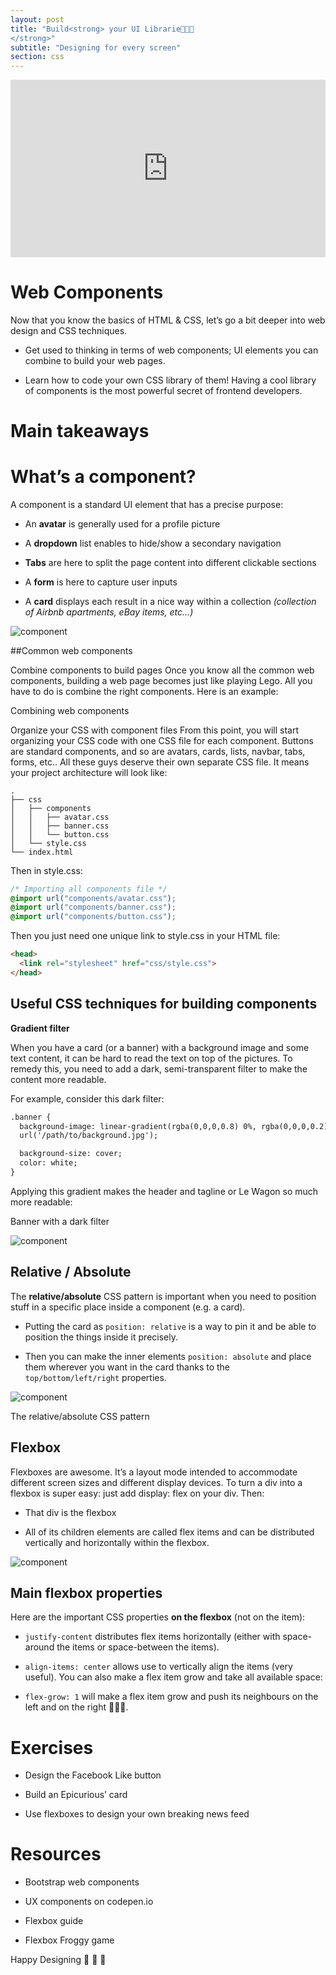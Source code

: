 ```yaml
---
layout: post
title: "Build<strong> your UI Librarie🚀🚀🚀
</strong>"
subtitle: "Designing for every screen"
section: css
---
```

<style>.embed-container { position: relative; padding-bottom: 56.25%; height: 0; overflow: hidden; max-width: 100%; } .embed-container iframe, .embed-container object, .embed-container embed { position: absolute; top: 0; left: 0; width: 100%; height: 100%; }</style><div class='embed-container'><iframe src='https://www.youtube.com/embed/ewxMpl09OwE' frameborder='0' allowfullscreen></iframe></div>

# Web Components

Now that you know the basics of HTML & CSS, let’s go a bit deeper into web design and CSS techniques.

* Get used to thinking in terms of web components; UI elements you can combine to build your web pages.

* Learn how to code your own CSS library of them! Having a cool library of components is the most powerful secret of frontend developers.


# Main takeaways

# What’s a component?

A component is a standard UI element that has a precise purpose:

* An **avatar** is generally used for a profile picture

* A **dropdown** list enables to hide/show a secondary navigation

* **Tabs** are here to split the page content into different clickable sections

* A **form** is here to capture user inputs

* A **card** displays each result in a nice way within a collection *(collection of Airbnb apartments, eBay items, etc…)*

![component](/images/components.png)

##Common web components


Combine components to build pages
Once you know all the common web components, building a web page becomes just like playing Lego. All you have to do is combine the right components. Here is an example:


Combining web components

Organize your CSS with component files
From this point, you will start organizing your CSS code with one CSS file for each component. Buttons are standard components, and so are avatars, cards, lists, navbar, tabs, forms, etc.. All these guys deserve their own separate CSS file. It means your project architecture will look like:

```
.
├── css
│   ├── components
│   │   ├── avatar.css
│   │   ├── banner.css
│   │   └── button.css
│   └── style.css
└── index.html

```
Then in style.css:

```css
/* Importing all components file */
@import url("components/avatar.css");
@import url("components/banner.css");
@import url("components/button.css");

```

Then you just need one unique link to style.css in your HTML file:

```html
<head>
  <link rel="stylesheet" href="css/style.css">
</head>
```
## Useful CSS techniques for building components

**Gradient filter**

When you have a card (or a banner) with a background image and some text content, it can be hard to read the text on top of the pictures. To remedy this, you need to add a dark, semi-transparent filter to make the content more readable.

For example, consider this dark filter:

```html
.banner {
  background-image: linear-gradient(rgba(0,0,0,0.8) 0%, rgba(0,0,0,0.2) 50%),
  url('/path/to/background.jpg');

  background-size: cover;
  color: white;
}
```
Applying this gradient makes the header and tagline or Le Wagon so much more readable:


 Banner with a dark filter

![component](/images/gradient-example.png)

## Relative / Absolute

The **relative/absolute** CSS pattern is important when you need to position stuff in a specific place inside a component (e.g. a card).

* Putting the card as `position: relative` is a way to pin it and be able to position the things inside it precisely.

* Then you can make the inner elements `position: absolute` and place them wherever you want in the card thanks to the `top/bottom/left/right` properties.


![component](/images/relative-absolute.png)

<footer>The relative/absolute CSS pattern</footer>

## Flexbox

Flexboxes are awesome. It’s a layout mode intended to accommodate different screen sizes and different display devices. To turn a div into a flexbox is super easy: just add display: flex on your div. Then:

* That div is the flexbox

* All of its children elements are called flex items and can be distributed vertically and horizontally within the flexbox.


![component](/images/vocabulary.png)


## Main flexbox properties

Here are the important CSS properties **on the flexbox** (not on the item):

* `justify-content` distributes flex items horizontally (either with space-around the items or space-between the items).
* `align-items: center` allows use to vertically align the items (very useful).
You can also make a flex item grow and take all available space:

* `flex-grow: 1` will make a flex item grow and push its neighbours on the left and on the right 💪💪💪.

# Exercises

* Design the Facebook Like button

*  Build an Epicurious’ card

* Use flexboxes to design your own breaking news feed

# Resources

* Bootstrap web components

* UX components on codepen.io

*  Flexbox guide
* Flexbox Froggy game


Happy Designing 🎨 🎨 🎨
